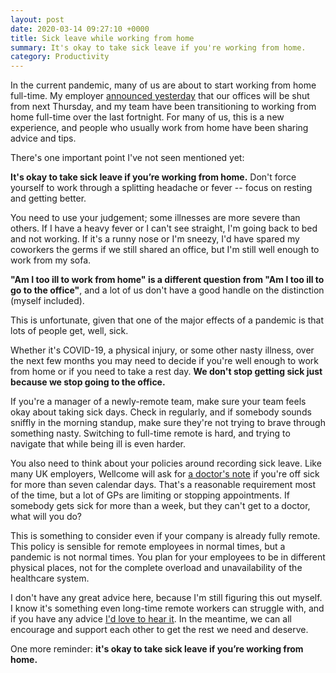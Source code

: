 ```yaml
---
layout: post
date: 2020-03-14 09:27:10 +0000
title: Sick leave while working from home
summary: It's okay to take sick leave if you're working from home.
category: Productivity
---
```


In the current pandemic, many of us are about to start working from home full-time.
My employer [announced yesterday] that our offices will be shut from next Thursday, and my team have been transitioning to working from home full-time over the last fortnight.
For many of us, this is a new experience, and people who usually work from home have been sharing advice and tips.

[announced yesterday]: https://wellcome.ac.uk/news/wellcome-trust-and-wellcome-collection-planned-building-closure

There's one important point I've not seen mentioned yet:

**It's okay to take sick leave if you’re working from home.**
Don't force yourself to work through a splitting headache or fever -- focus on resting and getting better.

You need to use your judgement; some illnesses are more severe than others.
If I have a heavy fever or I can't see straight, I'm going back to bed and not working.
If it's a runny nose or I'm sneezy, I'd have spared my coworkers the germs if we still shared an office, but I'm still well enough to work from my sofa.

**"Am I too ill to work from home" is a different question from "Am I too ill to go to the office"**, and a lot of us don't have a good handle on the distinction (myself included).

This is unfortunate, given that one of the major effects of a pandemic is that lots of people get, well, sick.

Whether it's COVID-19, a physical injury, or some other nasty illness, over the next few months you may need to decide if you're well enough to work from home or if you need to take a rest day.
**We don't stop getting sick just because we stop going to the office.**

If you're a manager of a newly-remote team, make sure your team feels okay about taking sick days.
Check in regularly, and if somebody sounds sniffly in the morning standup, make sure they're not trying to brave through something nasty.
Switching to full-time remote is hard, and trying to navigate that while being ill is even harder.

You also need to think about your policies around recording sick leave.
Like many UK employers, Wellcome will ask for [a doctor's note] if you're off sick for more than seven calendar days.
That's a reasonable requirement most of the time, but a lot of GPs are limiting or stopping appointments.
If somebody gets sick for more than a week, but they can't get to a doctor, what will you do?

[a doctor's note]: https://www.gov.uk/government/collections/fit-note

This is something to consider even if your company is already fully remote.
This policy is sensible for remote employees in normal times, but a pandemic is not normal times.
You plan for your employees to be in different physical places, not for the complete overload and unavailability of the healthcare system.

I don't have any great advice here, because I'm still figuring this out myself.
I know it's something even long-time remote workers can struggle with, and if you have any advice [I'd love to hear it](https://twitter.com/alexwlchan).
In the meantime, we can all encourage and support each other to get the rest we need and deserve.

One more reminder: **it's okay to take sick leave if you’re working from home.**
